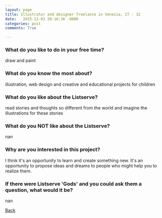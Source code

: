 ```yaml
---
layout: page
title: Illustrator and designer freelance in Venezia, IT - 32
date:   2015-12-03 20:16:36 -0800
categories: post
comments: True

---
```


### What do you like to do in your free time?
<p>draw and paint</p>

### What do you know the most about?
<p>illustration, web design and creative and educational projects for children</p>

### What do you like about the Listserve?
<p>read stories and thoughts so different from the world and imagine the illustrations for these stories</p>

### What do you NOT like about the Listserve?
<p>nan</p>

### Why are you interested in this project?
<p>I think it's an opportunity to learn and create something new. It's an opportunity to propose ideas and dreams to people who might help you to realize them.</p>

### If there were Listserve 'Gods' and you could ask them a question, what would it be?
<p>nan</p>

[Back][1]

[1]: /home/responders/all